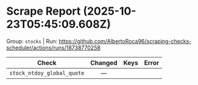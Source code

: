 # Scrape Report (2025-10-23T05:45:09.608Z)

Group: `stocks`  |  Run: https://github.com/AlbertoRoca96/scraping-checks-scheduler/actions/runs/18738770258

| Check | Changed | Keys | Error |
|---|:---:|:--|:--|
| `stock_ntdoy_global_quote` | — |  |  |
